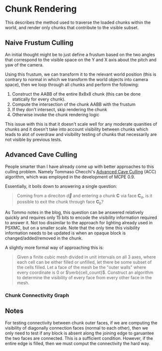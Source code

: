 # Chunk Rendering

This describes the method used to traverse the loaded chunks within the world, and render only chunks that contribute to the visible subset.

## Naive Frustum Culling

An initial thought might be to just define a frustum based on the two angles that correspond to the visible space on the Y and X axis about the pitch and yaw of the camera.

Using this frustum, we can transform it to the relevant world position (this is contrary to normal in which we transform the world objects into camera space), then we loop
through all chunks and perform the following:

1. Construct the AABB of the entire 8x8x8 chunk (this can be done statically for every chunk).
2. Compute the intersection of the chunk AABB with the frustum
3. If they don't intersect, skip rendering the chunk
4. Otherwise invoke the chunk rendering logic

This issue with this is that it doesn't scale well for any moderate quanities of chunks and it doesn't take into account visibility between chunks which leads to  alot
of overdraw and visibility testing of chunks that necessarily are not visible by previous tests.

## Advanced Cave Culling

People smarter than I have already come up with better approaches to this culling problem. Namely Tommaso Checchi's [Advanced Cave Culling](https://tomcc.github.io/2014/08/31/visibility-1.html) (ACC) algorithm, which was employed
in the development of MCPE 0.9.

Essentially, it boils down to answering a single question:

> Coming from a direciton $\vec{d}$ and entering a chunk $\mathbf{C}$
> via face $\mathbf{C}_a$, is it possible to exit the chunk through
> face $\mathbf{C}_b$?

As Tommo notes in the blog, this question can be answered relatively quickly and requires only 15 bits to encode the visibility information required to answer it. Not
too dissimilar to the approach for lighting already used in PSXMC, but on a smaller scale. Note that the only time this visibility information needs to be updated is
when an opaque block is changed/added/removed in the chunk.

A slightly more formal way of approaching this is:

> Given a finite cubic mesh divided in unit intervals on all 3 axes, where each cell
> can be either filled or unfilled, let there be some subset of the cells filled. Let
> a face of the mesh be the "outer walls" where every coordinate is $0$ or $\verb{cell_count}$.
> Construct an algorithm to determine the visibility of every face from every other
> face in the mesh.

### Chunk Connectivity Graph


## Notes

For testing connectivity between chunk outer faces, if we are computing the visibility of diagonally connection faces (normal to each other), then we only need to test if any block is absent along the joining edge to garuantee the two faces are connected. This is a sufficient condition. However, if the entire edge is filled, then we must comput the connectivity the hard way.
